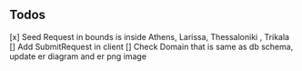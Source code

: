 ## Todos
[x] Seed Request in bounds is inside Athens, Larissa, Thessaloniki , Trikala 
[] Add SubmitRequest in client
[] Check Domain that is same as db schema, update er diagram and er png image
